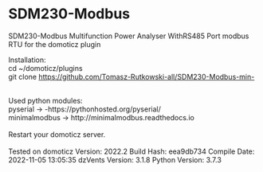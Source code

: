 # SDM230-Modbus
SDM230-Modbus  Multifunction Power Analyser WithRS485 Port modbus RTU for the domoticz plugin

Installation: <br>
cd ~/domoticz/plugins<br>
git clone https://github.com/Tomasz-Rutkowski-all/SDM230-Modbus-min- <br>

<br>
Used python modules: <br>
pyserial -> -https://pythonhosted.org/pyserial/ <br>
minimalmodbus -> http://minimalmodbus.readthedocs.io<br>
<br>
Restart your domoticz server.
<br>
<br>
Tested on domoticz 
Version: 2022.2
Build Hash: eea9db734
Compile Date: 2022-11-05 13:05:35
dzVents Version: 3.1.8
Python Version: 3.7.3 
